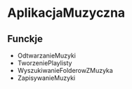 # AplikacjaMuzyczna
## Funckje
- OdtwarzanieMuzyki
- TworzeniePlaylisty
- WyszukiwanieFolderowZMuzyka
- ZapisywanieMuzyki
